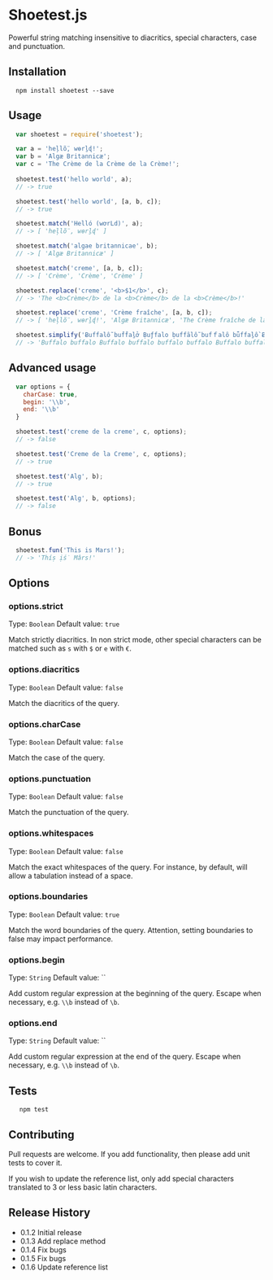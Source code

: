 Shoetest.js
=========

Powerful string matching insensitive to diacritics, special characters, case and punctuation.

## Installation

```shell
  npm install shoetest --save
```

## Usage

```js
  var shoetest = require('shoetest');

  var a = 'heļlṏ, wɵrḻɖ!';
  var b = 'Algæ Britannicæ';
  var c = 'The Crème de la Crème de la Crème!';
  
  shoetest.test('hello world', a);
  // -> true

  shoetest.test('hello world', [a, b, c]);
  // -> true

  shoetest.match('Helló (wơrLd)', a);
  // -> [ 'heļlṏ, wɵrḻɖ' ]

  shoetest.match('algae britannicae', b);
  // -> [ 'Algæ Britannicæ' ]

  shoetest.match('creme', [a, b, c]);
  // -> [ 'Crème', 'Crème', 'Crème' ]

  shoetest.replace('creme', '<b>$1</b>', c);
  // -> 'The <b>Crème</b> de la <b>Crème</b> de la <b>Crème</b>!'

  shoetest.replace('creme', 'Crème fraîche', [a, b, c]);
  // -> [ 'heļlṏ, wɵrḻɖ!', 'Algæ Britannicæ', 'The Crème fraîche de la Crème fraîche de la Crème fraîche!' ]

  shoetest.simplify('Ƀuffalỗ buḟḟaḻở Ḅuƒfalo ḅuffȃlỗ bufｆalȏ bǖffaḻồ Ƀⓤffalo buƒfalɵ');
  // -> 'Buffalo buffalo Buffalo buffalo buffalo buffalo Buffalo buffalo'
```

## Advanced usage

```js
  var options = {
    charCase: true,
    begin: '\\b',
    end: '\\b'
  }

  shoetest.test('creme de la creme', c, options);
  // -> false

  shoetest.test('Creme de la Creme', c, options);
  // -> true

  shoetest.test('Alg', b);
  // -> true

  shoetest.test('Alg', b, options);
  // -> false

```

## Bonus

```js
  shoetest.fun('This is Mars!');
  // -> 'Thíṣ ịṥ Mârs!'
```

## Options

### options.strict
Type: `Boolean`
Default value: `true`

Match strictly diacritics. In non strict mode, other special characters can be matched such as `s` with `$` or `e` with `€`.

### options.diacritics
Type: `Boolean`
Default value: `false`

Match the diacritics of the query.

### options.charCase
Type: `Boolean`
Default value: `false`

Match the case of the query.

### options.punctuation
Type: `Boolean`
Default value: `false`

Match the punctuation of the query.

### options.whitespaces
Type: `Boolean`
Default value: `false`

Match the exact whitespaces of the query. For instance, by default, will allow a tabulation instead of a space.

### options.boundaries
Type: `Boolean`
Default value: `true`

Match the word boundaries of the query. Attention, setting boundaries to false may impact performance.

### options.begin
Type: `String`
Default value: ``

Add custom regular expression at the beginning of the query. Escape when necessary, e.g. `\\b` instead of `\b`.

### options.end
Type: `String`
Default value: ``

Add custom regular expression at the end of the query. Escape when necessary, e.g. `\\b` instead of `\b`.

## Tests

```shell
   npm test
```

## Contributing

Pull requests are welcome. If you add functionality, then please add unit tests to cover it.

If you wish to update the reference list, only add special characters translated to 3 or less basic latin characters.

## Release History

* 0.1.2 Initial release
* 0.1.3 Add replace method
* 0.1.4 Fix bugs
* 0.1.5 Fix bugs
* 0.1.6 Update reference list